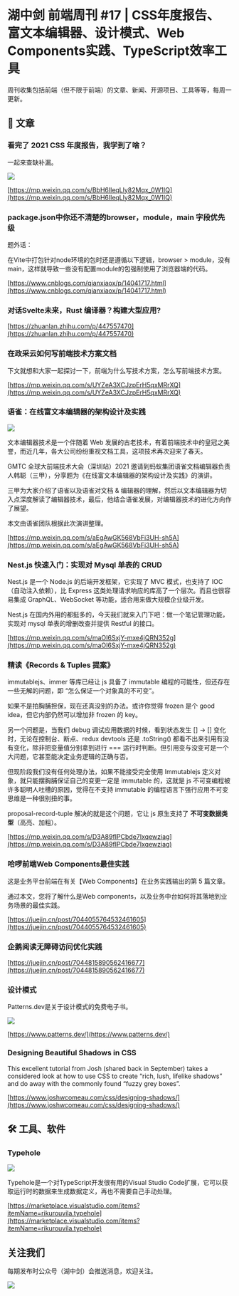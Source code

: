 # 湖中剑 前端周刊 #17 | CSS年度报告、富文本编辑器、设计模式、Web Components实践、TypeScript效率工具

周刊收集包括前端（但不限于前端）的文章、新闻、开源项目、工具等等，每周一更新。

## 📖 文章

### 看完了 2021 CSS 年度报告，我学到了啥？

一起来查缺补漏。

![](https://gitee.com/ineo6/assets/raw/master/20211227181845.png)

[https://mp.weixin.qq.com/s/BbH6IleqLly82Mqx_0W1IQ](https://mp.weixin.qq.com/s/BbH6IleqLly82Mqx_0W1IQ)

### package.json中你还不清楚的browser，module，main 字段优先级

题外话：

在Vite中打包针对node环境的包时还是遵循以下逻辑，browser > module，没有main，这样就导致一些没有配置module的包强制使用了浏览器端的代码。

[https://www.cnblogs.com/qianxiaox/p/14041717.html](https://www.cnblogs.com/qianxiaox/p/14041717.html)

### 对话Svelte未来，Rust 编译器？构建大型应用?

[https://zhuanlan.zhihu.com/p/447557470](https://zhuanlan.zhihu.com/p/447557470)

### 在政采云如何写前端技术方案文档

下文就想和大家一起探讨一下，前端为什么写技术方案，怎么写前端技术方案。

[https://mp.weixin.qq.com/s/UYZeA3XCJzpErH5qxMRrXQ](https://mp.weixin.qq.com/s/UYZeA3XCJzpErH5qxMRrXQ)

### 语雀：在线富文本编辑器的架构设计及实践

![](https://gitee.com/ineo6/assets/raw/master/20211227175131.png)

文本编辑器技术是一个伴随着 Web 发展的古老技术，有着前端技术中的皇冠之美誉，而近几年，各大公司纷纷重视文档工具，这项技术再次迎来了春天。

GMTC 全球大前端技术大会（深圳站）2021 邀请到蚂蚁集团语雀文档编辑器负责人韩聪（三甲），分享题为《在线富文本编辑器的架构设计及实践》的演讲。

三甲为大家介绍了语雀以及语雀对文档 & 编辑器的理解，然后以文本编辑器为切入点深度解读了编辑器技术，最后，他结合语雀发展，对编辑器技术的进化方向作了展望。

本文由语雀团队根据此次演讲整理。 

[https://mp.weixin.qq.com/s/aEgAwGK568VbFi3UH-sh5A](https://mp.weixin.qq.com/s/aEgAwGK568VbFi3UH-sh5A)

### Nest.js 快速入门：实现对 Mysql 单表的 CRUD

Nest.js 是一个 Node.js 的后端开发框架，它实现了 MVC 模式，也支持了 IOC（自动注入依赖），比 Express 这类处理请求响应的库高了一个层次。而且也很容易集成 GraphQL、WebSocket 等功能，适合用来做大规模企业级开发。

Nest.js 在国内外用的都挺多的，今天我们就来入门下吧：做一个笔记管理功能，实现对 mysql 单表的增删改查并提供 Restful 的接口。

[https://mp.weixin.qq.com/s/maOI6SxjY-mxe4jQRN352g](https://mp.weixin.qq.com/s/maOI6SxjY-mxe4jQRN352g)

### 精读《Records & Tuples 提案》

immutablejs、immer 等库已经让 js 具备了 immutable 编程的可能性，但还存在一些无解的问题，即 “怎么保证一个对象真的不可变”。

如果不是拍胸脯担保，现在还真没别的办法。或许你觉得 frozen 是个 good idea，但它内部仍然可以增加非 frozen 的 key。

另一个问题是，当我们 debug 调试应用数据的时候，看到状态发生 [] -> [] 变化时，无论在控制台、断点、redux devtools 还是 .toString() 都看不出来引用有没有变化，除非把变量值分别拿到进行 === 运行时判断。但引用变与没变可是一个大问题，它甚至能决定业务逻辑的正确与否。

但现阶段我们没有任何处理办法，如果不能接受完全使用 Immutablejs 定义对象，就只能摆胸脯保证自己的变更一定是 immutable 的，这就是 js 不可变编程被许多聪明人吐槽的原因，觉得在不支持 immutable 的编程语言下强行应用不可变思维是一种很别扭的事。

proposal-record-tuple 解决的就是这个问题，它让 js 原生支持了 **不可变数据类型**（高亮、加粗）。

[https://mp.weixin.qq.com/s/D3A89fIPCbde7Ixqewziag](https://mp.weixin.qq.com/s/D3A89fIPCbde7Ixqewziag)

### 哈啰前端Web Components最佳实践

这是业务平台前端在有关【Web Components】在业务实践输出的第 5 篇文章。

通过本文，您将了解什么是Web components，以及业务中台如何将其落地到业务场景的最佳实践。

[https://juejin.cn/post/7044055764532461605](https://juejin.cn/post/7044055764532461605)

### 企鹅阅读无障碍访问优化实践


[https://juejin.cn/post/7044815890562416677](https://juejin.cn/post/7044815890562416677)

### 设计模式

Patterns.dev是关于设计模式的免费电子书。

![](https://gitee.com/ineo6/assets/raw/master/20211227193050.png)

[https://www.patterns.dev/](https://www.patterns.dev/)

###  Designing Beautiful Shadows in CSS

This excellent tutorial from Josh (shared back in September) takes a considered look at how to use CSS to create “rich, lush, lifelike shadows” and do away with the commonly found “fuzzy grey boxes”.

[https://www.joshwcomeau.com/css/designing-shadows/](https://www.joshwcomeau.com/css/designing-shadows/)

## 🛠 工具、软件

### Typehole

![](https://cdn.jsdelivr.net/gh/ineo6/assets/20211227184616.gif)

Typehole是一个对TypeScript开发很有用的Visual Studio Code扩展，它可以获取运行时的数据来生成数据定义，再也不需要自己手动处理。

[https://marketplace.visualstudio.com/items?itemName=rikurouvila.typehole](https://marketplace.visualstudio.com/items?itemName=rikurouvila.typehole)
 

## 关注我们

每期发布时公众号（湖中剑）会推送消息，欢迎关注。

![](https://cdn.jsdelivr.net/gh/ineo6/weekly/assets/qrcode_for_wechat.jpg)
